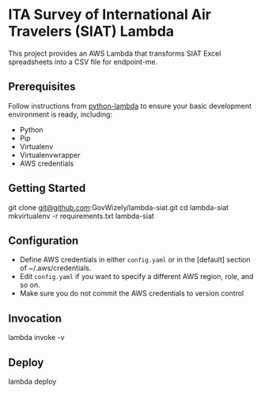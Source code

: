 # ITA Survey of International Air Travelers (SIAT) Lambda

This project provides an AWS Lambda that transforms SIAT Excel spreadsheets into a CSV file for endpoint-me. 

## Prerequisites

Follow instructions from [python-lambda](https://github.com/nficano/python-lambda) to ensure your basic development environment is ready,
including:

* Python
* Pip
* Virtualenv
* Virtualenvwrapper
* AWS credentials

## Getting Started

  git clone git@github.com:GovWizely/lambda-siat.git
  cd lambda-siat
  mkvirtualenv -r requirements.txt lambda-siat

## Configuration

* Define AWS credentials in either `config.yaml` or in the [default] section of ~/.aws/credentials.
* Edit `config.yaml` if you want to specify a different AWS region, role, and so on.
* Make sure you do not commit the AWS credentials to version control

## Invocation

  lambda invoke -v
 
## Deploy

  lambda deploy
